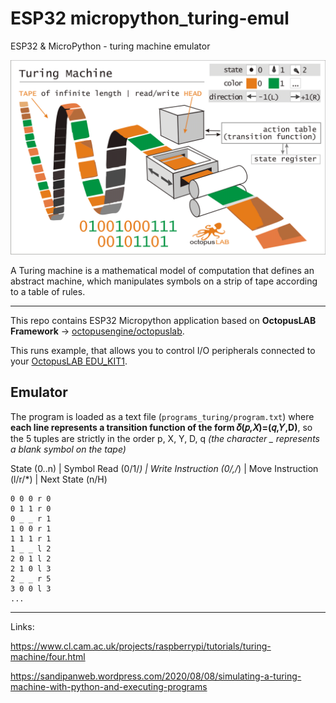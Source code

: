 # ESP32 micropython_turing-emul
ESP32 &amp; MicroPython - turing machine emulator

![tm2](images/turing2.PNG)

A Turing machine is a mathematical model of computation that defines an abstract machine, which manipulates symbols on a strip of tape according to a table of rules.

---

This repo contains ESP32 Micropython application based on **OctopusLAB Framework** -> [octopusengine/octopuslab](https://github.com/octopusengine/octopuslab).

This runs example, that allows you to control I/O peripherals connected to your [OctopusLAB EDU_KIT1](https://www.octopusengine.org/edu-kit1/).

## Emulator

The program is loaded as a text file (`programs_turing/program.txt`) where **each line represents a transition function of the form 𝛿(𝑝,𝑋)=(𝑞,𝑌,D)**, so the 5 tuples are strictly in the order p, X, Y, D, q *(the character _ represents a blank symbol on the tape)*

State	(0..n) | Symbol Read	(0/1/_) | Write Instruction (0/,/_) |	Move Instruction (l/r/*)	| Next State (n/H)

```
0 0 0 r 0
0 1 1 r 0
0 _ _ r 1
1 0 0 r 1
1 1 1 r 1
1 _ _ l 2
2 0 1 l 2
2 1 0 l 3
2 _ _ r 5
3 0 0 l 3
...
```

---

Links:

https://www.cl.cam.ac.uk/projects/raspberrypi/tutorials/turing-machine/four.html

https://sandipanweb.wordpress.com/2020/08/08/simulating-a-turing-machine-with-python-and-executing-programs


